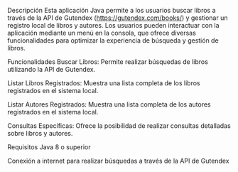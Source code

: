 Descripción
Esta aplicación Java permite a los usuarios buscar libros a través de la API de Gutendex (https://gutendex.com/books/) y gestionar un registro local de libros y autores. Los usuarios pueden interactuar con la aplicación mediante un menú en la consola, que ofrece diversas funcionalidades para optimizar la experiencia de búsqueda y gestión de libros.

Funcionalidades
Buscar Libros: Permite realizar búsquedas de libros utilizando la API de Gutendex.

Listar Libros Registrados: Muestra una lista completa de los libros registrados en el sistema local.

Listar Autores Registrados: Muestra una lista completa de los autores registrados en el sistema local.

Consultas Específicas: Ofrece la posibilidad de realizar consultas detalladas sobre libros y autores.

Requisitos
Java 8 o superior

Conexión a internet para realizar búsquedas a través de la API de Gutendex